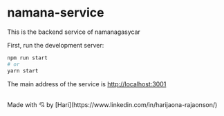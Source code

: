 # namana-service

This is the backend service of namanagasycar

First, run the development server:

```bash
npm run start
# or
yarn start
```

The main address of the service is [http://localhost:3001](http://localhost:3001)

<br />
Made with 💘 by [Hari](https://www.linkedin.com/in/harijaona-rajaonson/)

